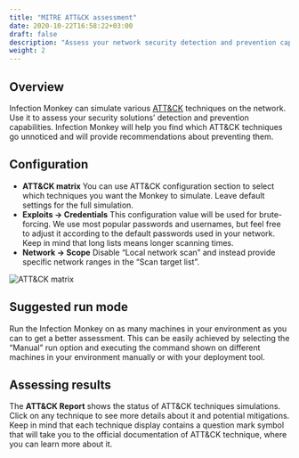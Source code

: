 ```yaml
---
title: "MITRE ATT&CK assessment"
date: 2020-10-22T16:58:22+03:00
draft: false
description: "Assess your network security detection and prevention capabilities."
weight: 2
---
```


## Overview 

Infection Monkey can simulate various [ATT&CK](https://attack.mitre.org/matrices/enterprise/) techniques on the network. 
Use it to assess your security solutions’ detection and prevention capabilities. Infection Monkey will help you find 
which ATT&CK techniques go unnoticed and will provide recommendations about preventing them.


## Configuration

- **ATT&CK matrix** You can use ATT&CK configuration section to select which techniques you want the Monkey to simulate. 
Leave default settings for the full simulation.
- **Exploits -> Credentials** This configuration value will be used for brute-forcing. We use most popular passwords 
and usernames, but feel free to adjust it according to the default passwords used in your network. Keep in mind that 
long lists means longer scanning times.
- **Network -> Scope** Disable “Local network scan” and instead provide specific network ranges in 
the “Scan target list”.

![ATT&CK matrix](/images/usage/scenarios/attack-matrix.png "ATT&CK matrix")

## Suggested run mode

Run the Infection Monkey on as many machines in your environment as you can to get a better assessment. This can be easily 
achieved by selecting the “Manual” run option and executing the command shown on different machines in your environment 
manually or with your deployment tool.

## Assessing results

The **ATT&CK Report** shows the status of ATT&CK techniques simulations. Click on any technique to see more details 
about it and potential mitigations. Keep in mind that each technique display contains a question mark symbol that 
will take you to the official documentation of ATT&CK technique, where you can learn more about it.
